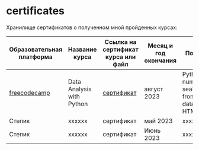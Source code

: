 # certificates
Хранилище сертификатов о полученном мной пройденных курсах:

| Образовательная платформа | Название курса | Ссылка на сертификат курса или файл | Месяц и год окончания | Полученные навыки |
| -------- | -------- | -------- |  -------- |  -------- |
| [freecodecamp](https://www.freecodecamp.org/learn/) | Data Analysis with Python | [сертификат](https://github.com/Lisittsa2050/Certificates/blob/main/Data_Analysis_with_Python.pdf)  |  август 2023 |  Python (pandas, numpy, matplotlib, seaborn), Reading data from relational databases, Parsing HTML |
| Степик| хххххх  | сертификат |  май 2023 | ххххххххххххххххххххх |
| Степик| хххххх  | сертификат |  Июнь 2023 | ххххххххххххххххххх |

